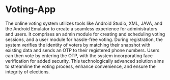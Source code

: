 # Voting-App
The online voting system utilizes tools like Android Studio, XML, JAVA, and the Android Emulator to create a seamless experience for administrators and users. It comprises an admin module for creating and scheduling voting sessions, and a user module for hassle-free voting. During registration, the system verifies the identity of voters by matching their snapshot with existing data and sends an OTP to their registered phone numbers. Users can then vote by entering the OTP, with the system incorporating face verification for added security. This technologically advanced solution aims to streamline the voting process, enhance convenience, and ensure the integrity of elections.




